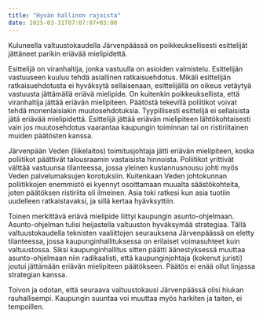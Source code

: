 ```yaml
---
title: "Hyvän hallinon rajoista"
date: 2025-03-31T07:07:07+03:00
---
```


Kuluneella valtuustokaudella Järvenpäässä on poikkeuksellisesti
esittelijät jättäneet parikin eriävää mielipidettä.

Esittelijä on viranhaltija, jonka vastuulla on asioiden valmistelu.
Esittelijän vastuuseen kuuluu tehdä asiallinen ratkaisuehdotus.
Mikäli esittelijän ratkaisuehdotusta ei hyväksytä sellaisenaan,
esittelijällä on oikeus vetäytyä vastuusta jättämällä eriävä
mielipide.  On kuitenkin poikkeuksellista, että viranhaltija jättää
eriävän mielipiteen.  Päätöstä tekevillä poliitikot voivat tehdä
monenlaisiakin muutosehdotuksia.  Tyypillisesti esittelijä ei
sellaisista jätä eriävää mielipidettä.  Esittelijä jättää eriävän
mielipiteen lähtökohtaisesti vain jos muutosehdotus vaarantaa
kaupungin toiminnan tai on ristiriitainen muiden päätösten kanssa.

Järvenpään Veden (liikelaitos) toimitusjohtaja jätti eriävän
mielipiteen, koska poliitikot päättivät talousraamin vastaisista
hinnoista.  Poliitikot yrittivät välttää vastuunsa tilanteessa, jossa
yleinen kustannusnousu johti myös Veden palvelumaksujen korotuksiin.
Kuitenkaan Veden johtokunnan poliitikkojen enemmistö ei kyennyt
osoittamaan muualta säästökohteita, joten päätöksen ristiriita oli
ilmeinen.  Asia toki ratkesi kun asia tuotiin uudelleen
ratkaistavaksi, ja sillä kertaa hyävksyttiin.

Toinen merkittävä eriävä mielipide liittyi kaupungin asunto-ohjelmaan.
Asunto-ohjelman tulisi heijastella valtuuston hyväksymää strategiaa.
Tällä valtuustokaudella teknisten vaaliittojen seurauksena
Järvenpäässä on eletty tilanteessa, jossa kaupunginhallituksessa on
erilaiset voimasuhteet kuin valtuustossa.  Siksi kaupunginhallitus
sitten päätti äänestyksessä muuttaa asunto-ohjelmaan niin
radikaalisti, että kaupunginjohtaja (kokenut juristi) joutui jättämään
eriävän mielipiteen päätökseen.  Päätös ei enää ollut linjassa
strategian kanssa.

Toivon ja odotan, että seuraava valtuustokausi Järvenpäässä olisi
hiukan rauhallisempi.  Kaupungin suuntaa voi muuttaa myös harkiten ja
taiten, ei tempoillen.
